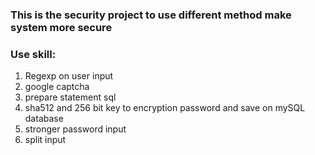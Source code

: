### This is the security project to  use different method make system more secure

### Use skill: 
1. Regexp on user input
2. google captcha
3. prepare statement sql
4. sha512 and 256 bit key to encryption password and save on mySQL database
5. stronger password input
7. split input
   
